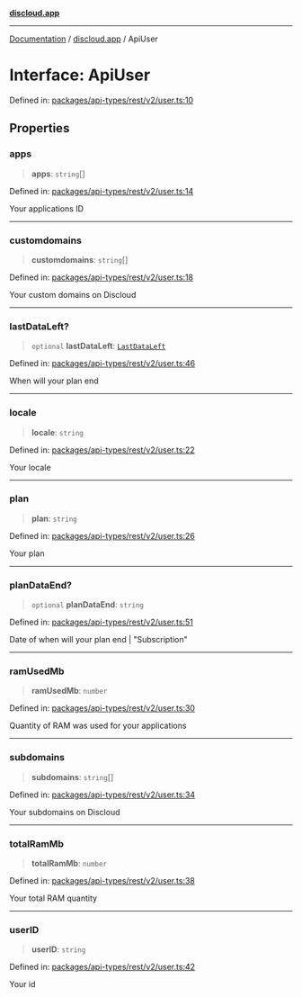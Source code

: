 [**discloud.app**](../README.md)

***

[Documentation](../../packages.md) / [discloud.app](../README.md) / ApiUser

# Interface: ApiUser

Defined in: [packages/api-types/rest/v2/user.ts:10](https://github.com/discloud/discloud.app/blob/1458affc9a022eb2fc5fe37e7b3b002130b2fdad/packages/api-types/rest/v2/user.ts#L10)

## Properties

### apps

> **apps**: `string`[]

Defined in: [packages/api-types/rest/v2/user.ts:14](https://github.com/discloud/discloud.app/blob/1458affc9a022eb2fc5fe37e7b3b002130b2fdad/packages/api-types/rest/v2/user.ts#L14)

Your applications ID

***

### customdomains

> **customdomains**: `string`[]

Defined in: [packages/api-types/rest/v2/user.ts:18](https://github.com/discloud/discloud.app/blob/1458affc9a022eb2fc5fe37e7b3b002130b2fdad/packages/api-types/rest/v2/user.ts#L18)

Your custom domains on Discloud

***

### lastDataLeft?

> `optional` **lastDataLeft**: [`LastDataLeft`](LastDataLeft.md)

Defined in: [packages/api-types/rest/v2/user.ts:46](https://github.com/discloud/discloud.app/blob/1458affc9a022eb2fc5fe37e7b3b002130b2fdad/packages/api-types/rest/v2/user.ts#L46)

When will your plan end

***

### locale

> **locale**: `string`

Defined in: [packages/api-types/rest/v2/user.ts:22](https://github.com/discloud/discloud.app/blob/1458affc9a022eb2fc5fe37e7b3b002130b2fdad/packages/api-types/rest/v2/user.ts#L22)

Your locale

***

### plan

> **plan**: `string`

Defined in: [packages/api-types/rest/v2/user.ts:26](https://github.com/discloud/discloud.app/blob/1458affc9a022eb2fc5fe37e7b3b002130b2fdad/packages/api-types/rest/v2/user.ts#L26)

Your plan

***

### planDataEnd?

> `optional` **planDataEnd**: `string`

Defined in: [packages/api-types/rest/v2/user.ts:51](https://github.com/discloud/discloud.app/blob/1458affc9a022eb2fc5fe37e7b3b002130b2fdad/packages/api-types/rest/v2/user.ts#L51)

Date of when will your plan end
| "Subscription"

***

### ramUsedMb

> **ramUsedMb**: `number`

Defined in: [packages/api-types/rest/v2/user.ts:30](https://github.com/discloud/discloud.app/blob/1458affc9a022eb2fc5fe37e7b3b002130b2fdad/packages/api-types/rest/v2/user.ts#L30)

Quantity of RAM was used for your applications

***

### subdomains

> **subdomains**: `string`[]

Defined in: [packages/api-types/rest/v2/user.ts:34](https://github.com/discloud/discloud.app/blob/1458affc9a022eb2fc5fe37e7b3b002130b2fdad/packages/api-types/rest/v2/user.ts#L34)

Your subdomains on Discloud

***

### totalRamMb

> **totalRamMb**: `number`

Defined in: [packages/api-types/rest/v2/user.ts:38](https://github.com/discloud/discloud.app/blob/1458affc9a022eb2fc5fe37e7b3b002130b2fdad/packages/api-types/rest/v2/user.ts#L38)

Your total RAM quantity

***

### userID

> **userID**: `string`

Defined in: [packages/api-types/rest/v2/user.ts:42](https://github.com/discloud/discloud.app/blob/1458affc9a022eb2fc5fe37e7b3b002130b2fdad/packages/api-types/rest/v2/user.ts#L42)

Your id
